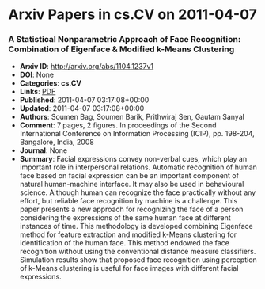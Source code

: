 # Arxiv Papers in cs.CV on 2011-04-07
### A Statistical Nonparametric Approach of Face Recognition: Combination of Eigenface & Modified k-Means Clustering
- **Arxiv ID**: http://arxiv.org/abs/1104.1237v1
- **DOI**: None
- **Categories**: **cs.CV**
- **Links**: [PDF](http://arxiv.org/pdf/1104.1237v1)
- **Published**: 2011-04-07 03:17:08+00:00
- **Updated**: 2011-04-07 03:17:08+00:00
- **Authors**: Soumen Bag, Soumen Barik, Prithwiraj Sen, Gautam Sanyal
- **Comment**: 7 pages, 2 figures. In proceedings of the Second International
  Conference on Information Processing (ICIP), pp. 198-204, Bangalore, India,
  2008
- **Journal**: None
- **Summary**: Facial expressions convey non-verbal cues, which play an important role in interpersonal relations. Automatic recognition of human face based on facial expression can be an important component of natural human-machine interface. It may also be used in behavioural science. Although human can recognize the face practically without any effort, but reliable face recognition by machine is a challenge. This paper presents a new approach for recognizing the face of a person considering the expressions of the same human face at different instances of time. This methodology is developed combining Eigenface method for feature extraction and modified k-Means clustering for identification of the human face. This method endowed the face recognition without using the conventional distance measure classifiers. Simulation results show that proposed face recognition using perception of k-Means clustering is useful for face images with different facial expressions.



